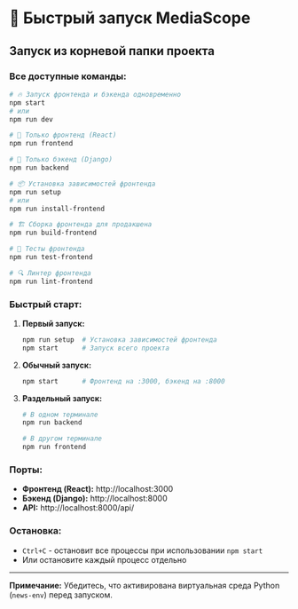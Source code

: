 # 🚀 Быстрый запуск MediaScope

## Запуск из корневой папки проекта

### Все доступные команды:

```bash
# 🔥 Запуск фронтенда и бэкенда одновременно
npm start
# или
npm run dev

# 🎨 Только фронтенд (React)
npm run frontend

# 🐍 Только бэкенд (Django)
npm run backend

# 📦 Установка зависимостей фронтенда
npm run setup
# или
npm run install-frontend

# 🏗️ Сборка фронтенда для продакшена
npm run build-frontend

# 🧪 Тесты фронтенда
npm run test-frontend

# 🔍 Линтер фронтенда
npm run lint-frontend
```

### Быстрый старт:

1. **Первый запуск:**
   ```bash
   npm run setup  # Установка зависимостей фронтенда
   npm start      # Запуск всего проекта
   ```

2. **Обычный запуск:**
   ```bash
   npm start      # Фронтенд на :3000, бэкенд на :8000
   ```

3. **Раздельный запуск:**
   ```bash
   # В одном терминале
   npm run backend
   
   # В другом терминале  
   npm run frontend
   ```

### Порты:
- **Фронтенд (React):** http://localhost:3000
- **Бэкенд (Django):** http://localhost:8000
- **API:** http://localhost:8000/api/

### Остановка:
- `Ctrl+C` - остановит все процессы при использовании `npm start`
- Или остановите каждый процесс отдельно

---

**Примечание:** Убедитесь, что активирована виртуальная среда Python (`news-env`) перед запуском. 